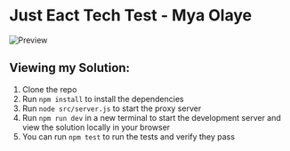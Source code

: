 # Just Eact Tech Test - Mya Olaye

![Preview](src/assets/Just-Eat-Tech-Task---Preview.png)

## Viewing my Solution:
1. Clone the repo
2. Run `npm install` to install the dependencies
3. Run  `node src/server.js` to start the proxy server 
4. Run `npm run dev` in a new terminal to start the development server and view the solution locally in your browser
5. You can run `npm test` to run the tests and verify they pass

